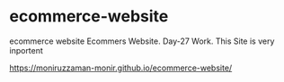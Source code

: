 # ecommerce-website
ecommerce website
Ecommers Website. Day-27 Work. This Site is very inportent



https://moniruzzaman-monir.github.io/ecommerce-website/
